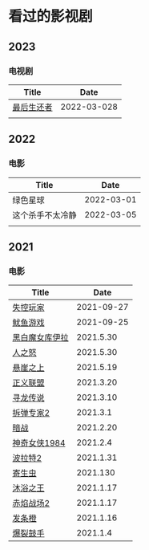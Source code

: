 # 看过的影视剧

## 2023

### 电视剧

| Title            | Date       |
| ---------------- | ---------- |
| [最后生还者](https://movie.douban.com/subject/25848328/)         | 2022-03-028 |
|                  |            |

## 2022

### 电影

| Title            | Date       |
| ---------------- | ---------- |
| 绿色星球         | 2022-03-01 |
| 这个杀手不太冷静 | 2022-03-05 |
|                  |            |

## 2021

### 电影

| Title                                                        | Date       |
| ------------------------------------------------------------ | ---------- |
| [失控玩家](https://movie.douban.com/subject/30337388/)       | 2021-09-27 |
| [鱿鱼游戏](https://movie.douban.com/subject/34812928/)       | 2021-09-25 |
| [黑白魔女库伊拉](https://movie.douban.com/subject/26703121) | 2021.5.30 |
| [人之怒](https://movie.douban.com/subject/27046740) | 2021.5.30 |
| [悬崖之上](https://movie.douban.com/subject/32493124/)       | 2021.5.19 |
| [正义联盟](https://movie.douban.com/subject/2158490/)        | 2021.3.20  |
| [寻龙传说](https://movie.douban.com/subject/34804147/?from=showing) | 2021.3.10  |
| [拆弹专家2](https://movie.douban.com/subject/30171424/?from=subject-page) | 2021.3.1   |
| [暗战](https://movie.douban.com/subject/1298898/)            | 2021.2.20  |
| [神奇女侠1984](https://movie.douban.com/subject/27073752/)   | 2021.2.4   |
| [波拉特2](https://movie.douban.com/subject/4135439/)         | 2021.1.31  |
| [寄生虫](https://movie.douban.com/subject/27010768/)         | 2021.130   |
| [沐浴之王](https://movie.douban.com/subject/34894753/)       | 2021.1.17  |
| [赤焰战场2](https://movie.douban.com/subject/7916027/)       | 2021.1.17  |
| [发条橙](https://movie.douban.com/subject/1292233/)          | 2021.1.16  |
| [爆裂鼓手](https://movie.douban.com/subject/25773932/)       | 2021.1.4   |
